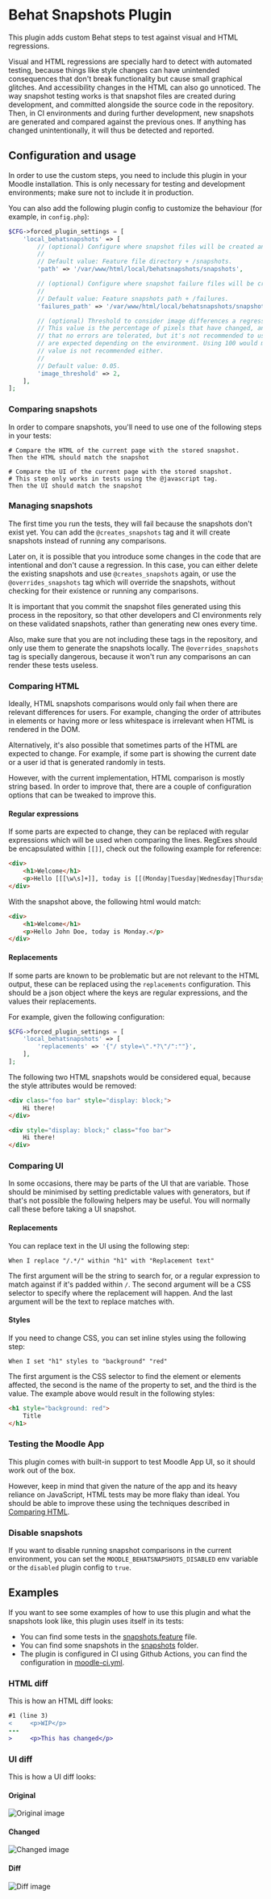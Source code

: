 # Behat Snapshots Plugin

This plugin adds custom Behat steps to test against visual and HTML regressions.

Visual and HTML regressions are specially hard to detect with automated testing, because things like style changes can have unintended consequences that don't break functionality but cause small graphical glitches. And accessibility changes in the HTML can also go unnoticed. The way snapshot testing works is that snapshot files are created during development, and committed alongside the source code in the repository. Then, in CI environments and during further development, new snapshots are generated and compared against the previous ones. If anything has changed unintentionally, it will thus be detected and reported.

## Configuration and usage

In order to use the custom steps, you need to include this plugin in your Moodle installation. This is only necessary for testing and development environments; make sure not to include it in production.

You can also add the following plugin config to customize the behaviour (for example, in `config.php`):

```php
$CFG->forced_plugin_settings = [
    'local_behatsnapshots' => [
        // (optional) Configure where snapshot files will be created and read from.
        //
        // Default value: Feature file directory + /snapshots.
        'path' => '/var/www/html/local/behatsnapshots/snapshots',

        // (optional) Configure where snapshot failure files will be created.
        //
        // Default value: Feature snapshots path + /failures.
        'failures_path' => '/var/www/html/local/behatsnapshots/snapshot_failures',

        // (optional) Threshold to consider image differences a regression.
        // This value is the percentage of pixels that have changed, and it goes from 0 to 100. Using 0 would mean
        // that no errors are tolerated, but it's not recommended to use this value because some small differences
        // are expected depending on the environment. Using 100 would mean that 100% errors are tolerated, so that
        // value is not recommended either.
        //
        // Default value: 0.05.
        'image_threshold' => 2,
    ],
];
```

### Comparing snapshots

In order to compare snapshots, you'll need to use one of the following steps in your tests:

```Gherkin
# Compare the HTML of the current page with the stored snapshot.
Then the HTML should match the snapshot

# Compare the UI of the current page with the stored snapshot.
# This step only works in tests using the @javascript tag.
Then the UI should match the snapshot
```

### Managing snapshots

The first time you run the tests, they will fail because the snapshots don't exist yet. You can add the `@creates_snapshots` tag and it will create snapshots instead of running any comparisons.

Later on, it is possible that you introduce some changes in the code that are intentional and don't cause a regression. In this case, you can either delete the existing snapshots and use `@creates_snapshots` again, or use the `@overrides_snapshots` tag which will override the snapshots, without checking for their existence or running any comparisons.

It is important that you commit the snapshot files generated using this process in the repository, so that other developers and CI environments rely on these validated snapshots, rather than generating new ones every time.

Also, make sure that you are not including these tags in the repository, and only use them to generate the snapshots locally. The `@overrides_snapshots` tag is specially dangerous, because it won't run any comparisons an can render these tests useless.

### Comparing HTML

Ideally, HTML snapshots comparisons would only fail when there are relevant differences for users. For example, changing the order of attributes in elements or having more or less whitespace is irrelevant when HTML is rendered in the DOM.

Alternatively, it's also possible that sometimes parts of the HTML are expected to change. For example, if some part is showing the current date or a user id that is generated randomly in tests.

However, with the current implementation, HTML comparison is mostly string based. In order to improve that, there are a couple of configuration options that can be tweaked to improve this.

#### Regular expressions

If some parts are expected to change, they can be replaced with regular expressions which will be used when comparing the lines. RegExes should be encapsulated within `[[]]`, check out the following example for reference:

```html
<div>
    <h1>Welcome</h1>
    <p>Hello [[[\w\s]+]], today is [[(Monday|Tuesday|Wednesday|Thursday|Friday|Saturday|Sunday)]].</p>
</div>
```

With the snapshot above, the following html would match:

```html
<div>
    <h1>Welcome</h1>
    <p>Hello John Doe, today is Monday.</p>
</div>
```

#### Replacements

If some parts are known to be problematic but are not relevant to the HTML output, these can be replaced using the `replacements` configuration. This should be a json object where the keys are regular expressions, and the values their replacements.

For example, given the following configuration:

```php
$CFG->forced_plugin_settings = [
    'local_behatsnapshots' => [
        'replacements' => '{"/ style=\".*?\"/":""}',
    ],
];
```

The following two HTML snapshots would be considered equal, because the style attributes would be removed:

```html
<div class="foo bar" style="display: block;">
    Hi there!
</div>
```

```html
<div style="display: block;" class="foo bar">
    Hi there!
</div>
```

### Comparing UI

In some occasions, there may be parts of the UI that are variable. Those should be minimised by setting predictable values with generators, but if that's not possible the following helpers may be useful. You will normally call these before taking a UI snapshot.

#### Replacements

You can replace text in the UI using the following step:

```Gherkin
When I replace "/.*/" within "h1" with "Replacement text"
```

The first argument will be the string to search for, or a regular expression to match against if it's padded within `/`. The second argument will be a CSS selector to specify where the replacement will happen. And the last argument will be the text to replace matches with.

#### Styles

If you need to change CSS, you can set inline styles using the following step:

```Gherkin
When I set "h1" styles to "background" "red"
```

The first argument is the CSS selector to find the element or elements affected, the second is the name of the property to set, and the third is the value. The example above would result in the following styles:

```html
<h1 style="background: red">
    Title
</h1>
```

### Testing the Moodle App

This plugin comes with built-in support to test Moodle App UI, so it should work out of the box.

However, keep in mind that given the nature of the app and its heavy reliance on JavaScript, HTML tests may be more flaky than ideal. You should be able to improve these using the techniques described in [Comparing HTML](#comparing-html).

### Disable snapshots

If you want to disable running snapshot comparisons in the current environment, you can set the `MOODLE_BEHATSNAPSHOTS_DISABLED` env variable or the `disabled` plugin config to `true`.

## Examples

If you want to see some examples of how to use this plugin and what the snapshots look like, this plugin uses itself in its tests:

- You can find some tests in the [snapshots.feature](tests/behat/snapshots.feature) file.
- You can find some snapshots in the [snapshots](snapshots) folder.
- The plugin is configured in CI using Github Actions, you can find the configuration in [moodle-ci.yml](.github/workflows/moodle-ci.yml).

### HTML diff

This is how an HTML diff looks:

```diff
#1 (line 3)
<     <p>WIP</p>
---
>     <p>This has changed</p>
```

### UI diff

This is how a UI diff looks:

#### Original

![Original image](docs/original.png)

#### Changed

![Changed image](docs/changed.png)

#### Diff

![Diff image](docs/diff.png)
